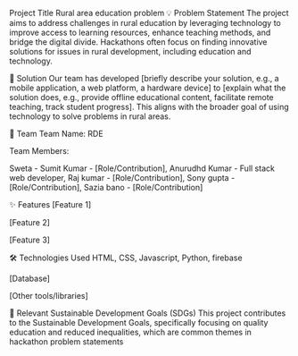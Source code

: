 Project Title
Rural area education problem
💡 Problem Statement
The project aims to address challenges in rural education by leveraging technology to improve access to learning resources,
enhance teaching methods, and bridge the digital divide. Hackathons often focus on finding innovative solutions for issues in rural development, 
including education and technology.

🎯 Solution
Our team has developed [briefly describe your solution, e.g., a mobile application, a web platform, a hardware device] to
[explain what the solution does, e.g., provide offline educational content, facilitate remote teaching, track student progress]. 
This aligns with the broader goal of using technology to solve problems in rural areas.

🤝 Team
Team Name: RDE

Team Members:

Sweta - 
Sumit Kumar - [Role/Contribution], 
Anurudhd Kumar - Full stack web developer, 
Raj kumar - [Role/Contribution], 
Sony gupta - [Role/Contribution], 
Sazia bano - [Role/Contribution] 

✨ Features
[Feature 1]

[Feature 2]

[Feature 3]

🛠️ Technologies Used
HTML, CSS, Javascript, Python, firebase

[Database]

[Other tools/libraries]

📄 Relevant Sustainable Development Goals (SDGs)
This project contributes to the Sustainable Development Goals, specifically focusing on quality education and reduced inequalities, 
which are common themes in hackathon problem statements 
